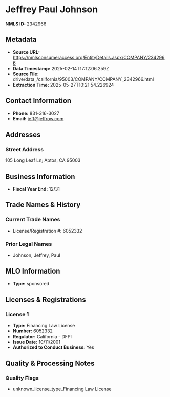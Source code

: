 # Jeffrey Paul Johnson

**NMLS ID:** 2342966

## Metadata
- **Source URL:** https://nmlsconsumeraccess.org/EntityDetails.aspx/COMPANY/2342966
- **Data Timestamp:** 2025-02-14T17:12:06.259Z
- **Source File:** drive/data_/california/95003/COMPANY/COMPANY_2342966.html
- **Extraction Time:** 2025-05-27T10:21:54.226924

## Contact Information
- **Phone:** 831-316-3027
- **Email:** jeff@jeffrow.com

## Addresses
### Street Address
105 Long Leaf Ln; Aptos, CA 95003

## Business Information
- **Fiscal Year End:** 12/31

## Trade Names & History
### Current Trade Names
- License/Registration #: 6052332

### Prior Legal Names
- Johnson, Jeffrey, Paul

## MLO Information
- **Type:** sponsored

## Licenses & Registrations

### License 1
- **Type:** Financing Law License
- **Number:** 6052332
- **Regulator:** California - DFPI
- **Issue Date:** 10/11/2001
- **Authorized to Conduct Business:** Yes

## Quality & Processing Notes
### Quality Flags
- unknown_license_type_Financing Law License
